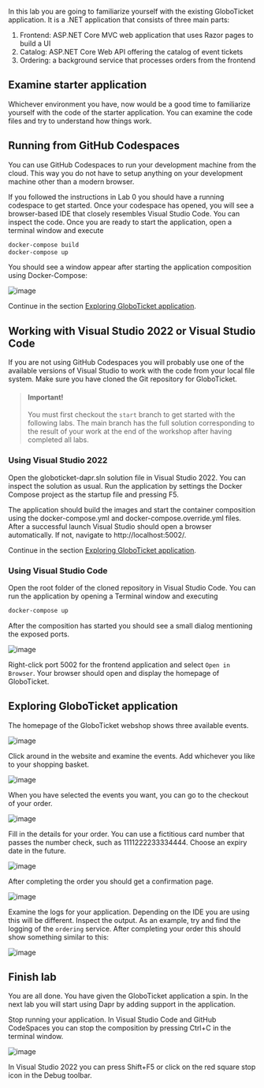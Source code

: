 In this lab you are going to familiarize yourself with the existing GloboTicket application. It is a .NET application that consists of three main parts:

1. Frontend: ASP.NET Core MVC web application that uses Razor pages to build a UI
2. Catalog: ASP.NET Core Web API offering the catalog of event tickets
3. Ordering: a background service that processes orders from the frontend

## Examine starter application
Whichever environment you have, now would be a good time to familiarize yourself with the code of the starter application. You can examine the code files and try to understand how things work.

## Running from GitHub Codespaces
You can use GitHub Codespaces to run your development machine from the cloud. This way you do not have to setup anything on your development machine other than a modern browser. 

If you followed the instructions in Lab 0 you should have a running codespace to get started. Once your codespace has opened, you will see a browser-based IDE that closely resembles Visual Studio Code. You can inspect the code. Once you are ready to start the application, open a terminal window and execute 

```cmd
docker-compose build
docker-compose up
```

You should see a window appear after starting the application composition using Docker-Compose:

![image](https://user-images.githubusercontent.com/5504642/173662514-8cf8bb49-f81b-4c6d-8b75-e7b988a4c1e2.png)

Continue in the section [Exploring GloboTicket application](https://github.com/XpiritCommunityEvents/DaprWorkshop/wiki/Lab-1:-Inspecting-GloboTicket#exploring-globoticket-application).

## Working with Visual Studio 2022 or Visual Studio Code
If you are not using GitHub Codespaces you will probably use one of the available versions of Visual Studio to work with the code from your local file system. Make sure you have cloned the Git repository for GloboTicket. 

> #### Important!
> You must first checkout the `start` branch to get started with the following labs. The main branch has the full solution corresponding to the result of your work at the end of the workshop after having completed all labs. 

### Using Visual Studio 2022
Open the globoticket-dapr.sln solution file in Visual Studio 2022. You can inspect the solution as usual. 
Run the application by settings the Docker Compose project as the startup file and pressing F5.

The application should build the images and start the container composition using the docker-compose.yml and docker-compose.override.yml files. After a successful launch Visual Studio should open a browser automatically. If not, navigate to http://localhost:5002/. 

Continue in the section [Exploring GloboTicket application](https://github.com/XpiritCommunityEvents/DaprWorkshop/wiki/Lab-1:-Inspecting-GloboTicket#exploring-globoticket-application).
 
### Using Visual Studio Code
Open the root folder of the cloned repository in Visual Studio Code. You can run the application by opening a Terminal window and executing 
```cmd
docker-compose up
```
After the composition has started you should see a small dialog mentioning the exposed ports.

![image](https://user-images.githubusercontent.com/5504642/173662780-e5b272fd-7872-45b0-836a-8c6334efb395.png)

Right-click port 5002 for the frontend application and select `Open in Browser`. 
Your browser should open and display the homepage of GloboTicket.

## Exploring GloboTicket application
The homepage of the GloboTicket webshop shows three available events. 

![image](https://user-images.githubusercontent.com/5504642/173662881-aa3f96ee-1cea-46a1-9427-6c80745dfbd9.png)

Click around in the website and examine the events. Add whichever you like to your shopping basket.

![image](https://user-images.githubusercontent.com/5504642/173662993-6785a470-94e9-41bf-820e-49eab80e35fd.png)

When you have selected the events you want, you can go to the checkout of your order.

![image](https://user-images.githubusercontent.com/5504642/173663055-acd8ec97-5743-40e4-8d1c-f913b0a22ab4.png)

Fill in the details for your order. You can use a fictitious card number that passes the number check, such as 1111222233334444. Choose an expiry date in the future.

![image](https://user-images.githubusercontent.com/5504642/173663097-8adf18a7-dc20-4c9c-acf1-30958bad82d4.png)

After completing the order you should get a confirmation page.

![image](https://user-images.githubusercontent.com/5504642/173663153-547ef3b5-177b-471e-8116-b2099e844256.png)

Examine the logs for your application. Depending on the IDE you are using this will be different. Inspect the output. As an example, try and find the logging of the `ordering` service. After completing your order this should show something similar to this:

![image](https://user-images.githubusercontent.com/5504642/173663203-68183dd0-6fef-44f6-a150-3ff0f369a6f1.png)

## Finish lab
You are all done. You have given the GloboTicket application a spin. In the next lab you will start using Dapr by adding support in the application.

Stop running your application. In Visual Studio Code and GitHub CodeSpaces you can stop the composition by pressing Ctrl+C in the terminal window. 

![image](https://user-images.githubusercontent.com/5504642/173663285-5882128d-08a0-48cc-989a-804047beff89.png)

In Visual Studio 2022 you can press Shift+F5 or click on the red square stop icon in the Debug toolbar.
